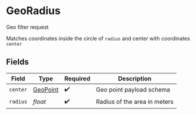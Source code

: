 # GeoRadius

Geo filter request

Matches coordinates inside the circle of `radius` and center with coordinates `center`


## Fields

| Field                                       | Type                                        | Required                                    | Description                                 |
| ------------------------------------------- | ------------------------------------------- | ------------------------------------------- | ------------------------------------------- |
| `center`                                    | [GeoPoint](../../models/shared/geopoint.md) | :heavy_check_mark:                          | Geo point payload schema                    |
| `radius`                                    | *float*                                     | :heavy_check_mark:                          | Radius of the area in meters                |